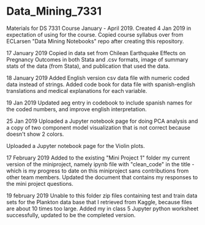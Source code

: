 # Data_Mining_7331
Materials for DS 7331 Course January - April 2019.
Created 4 Jan 2019 in expectation of using for the course.
Copied course syllabus over from ECLarsen "Data Mining Notebooks" repo after creating this repository.

17 January 2019
Copied in data set from Chilean Earthquake Effects on Pregnancy Outcomes in both Stata and .csv formats, image of summary stats of the data (from Stata), and publication that used the data.

18 January 2019
Added English version csv data file with numeric coded data instead of strings. Added code book for data file with spanish-english translations and medical explanations for each variable.

19 Jan 2019
Updated aeg entry in codebook to include spanish names for the coded numbers, and improve english interpretation.

25 Jan 2019
Uploaded a Jupyter notebook page for doing PCA analysis and a copy of two component model visualization that is not correct because doesn't show 2 colors.

Uploaded a Jupyter notebook page for the Violin plots.

17 February 2019
Added to the existing "Mini Project 1" folder my current version of the miniproject, namely ipynb file with "clean_code" in
the title - which is my progress to date on this miniproject sans contributions from other team members. Updated the document
that contains my responses to the mini project questions.

19 february 2019
Unable to this folder zip files containing test and train data sets for the Plankton data base that I retrieved from Kaggle, because files are about 10 times too large. Added my in class 5 Jupyter python worksheet successfully, updated to be the completed version.
